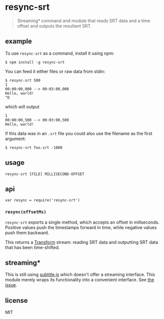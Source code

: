 # resync-srt

> Streaming* command and module that reads SRT data and a time offset and
> outputs the resultant SRT.

## example

To use `resync-srt` as a command, install it using npm:

```
$ npm install -g resync-srt
```

You can feed it either files or raw data from stdin:

```
$ resync-srt 500
1
00:00:00,000 --> 00:03:00,000
Hello, warld!
^D
```

which will output

```
1
00:00:00,500 --> 00:03:00,500
Hello, warld!
```

If this data was in an `.srt` file you could also use the filename as the first
argument:

```
$ resync-srt foo.srt -1000
```

## usage

```
resync-srt [FILE] MILLISECOND-OFFSET
```

## api

```
var resync = require('resync-srt')
```

### `resync(offsetMs)`

`resync-srt` exports a single method, which accepts an offset in millseconds.
Positive values push the timestamps forward in time, while negative values push
them backward.

This returns a
[Transform](https://nodejs.org/api/stream.html#stream_class_stream_transform)
stream: reading SRT data and outputting SRT data that has been time-shifted.

## streaming*

This is still using [subtitle.js](https://github.com/gsantiago/subtitle.js)
which doesn't offer a streaming interface. This module merely wraps its
functionality into a convenient interface. See [the
issue](https://github.com/noffle/resync-srt/issues/1).

## license

MIT

